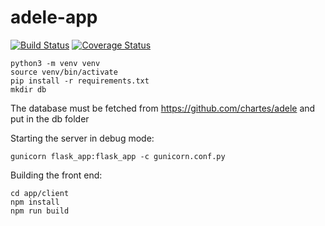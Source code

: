 # adele-app 
[![Build Status](https://travis-ci.org/chartes/adele-app.png)](https://travis-ci.org/chartes/adele-app)
[![Coverage Status](https://coveralls.io/repos/github/chartes/adele-app/badge.svg?branch=master)](https://coveralls.io/github/chartes/adele-app?branch=master)

```
python3 -m venv venv
source venv/bin/activate
pip install -r requirements.txt
mkdir db
```

The database must be fetched from https://github.com/chartes/adele and put in the db folder

Starting the server in debug mode:
```
gunicorn flask_app:flask_app -c gunicorn.conf.py
```


Building the front end:
```
cd app/client
npm install
npm run build
```

